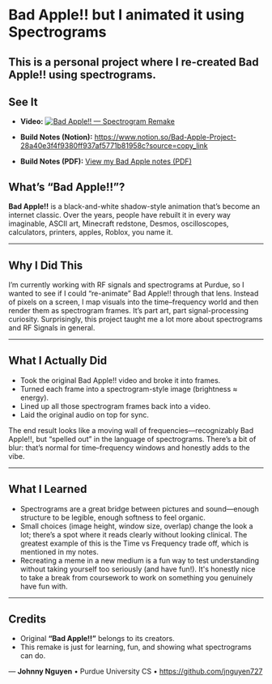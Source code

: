 # Bad Apple!! but I animated it using Spectrograms

This is a personal project where I re-created **Bad Apple!!** using spectrograms. 
---

## See It

- **Video:** [![Bad Apple!! — Spectrogram Remake](https://img.youtube.com/vi/PvIkpahSdOw/hqdefault.jpg)](https://www.youtube.com/watch?v=PvIkpahSdOw)

- **Build Notes (Notion):** https://www.notion.so/Bad-Apple-Project-28a40e3f4f9380ff937af5771b81958c?source=copy_link
- **Build Notes (PDF):** [View my Bad Apple notes (PDF)](bad_apple_notes.pdf)

## What’s “Bad Apple!!”?

**Bad Apple!!** is a black-and-white shadow-style animation that’s become an internet classic. Over the years, people have rebuilt it in every way imaginable, ASCII art, Minecraft redstone, Desmos, oscilloscopes, calculators, printers, apples, Roblox, you name it.

---

## Why I Did This

I’m currently working with RF signals and spectrograms at Purdue, so I wanted to see if I could “re-animate” Bad Apple!! through that lens. Instead of pixels on a screen, I map visuals into the time–frequency world and then render them as spectrogram frames. It’s part art, part signal-processing curiosity. Surprisingly, this project taught me a lot more about spectrograms and RF Signals in general.

---

## What I Actually Did 

- Took the original Bad Apple!! video and broke it into frames.
- Turned each frame into a spectrogram-style image (brightness ≈ energy).
- Lined up all those spectrogram frames back into a video.
- Laid the original audio on top for sync.

The end result looks like a moving wall of frequencies—recognizably Bad Apple!!, but “spelled out” in the language of spectrograms. There’s a bit of blur: that’s normal for time–frequency windows and honestly adds to the vibe.

---

## What I Learned

- Spectrograms are a great bridge between pictures and sound—enough structure to be legible, enough softness to feel organic.
- Small choices (image height, window size, overlap) change the look a lot; there’s a spot where it reads clearly without looking clinical. The greatest example of this is the Time vs Frequency trade off, which is mentioned in my notes.
- Recreating a meme in a new medium is a fun way to test understanding without taking yourself too seriously (and have fun!). It's honestly nice to take a break from coursework to work on something you genuinely have fun with.


---

## Credits

- Original **“Bad Apple!!”** belongs to its creators.
- This remake is just for learning, fun, and showing what spectrograms can do.

— **Johnny Nguyen** • Purdue University CS • https://github.com/jnguyen727
